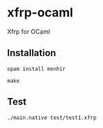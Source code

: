 # xfrp-ocaml
Xfrp for OCaml

## Installation

```
opam install menhir

make
```

## Test

```
./main.native test/test1.xfrp
```

